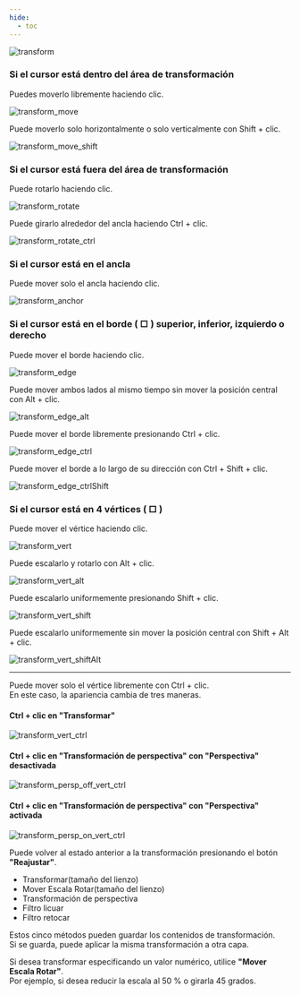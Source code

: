 ```yaml
---
hide:
  - toc
---
```


<!-- https://steamcommunity.com/sharedfiles/filedetails/?id=2955716337 -->

![transform](./image/transform.png)


### Si el cursor está dentro del área de transformación

Puedes moverlo libremente haciendo clic.

![transform_move](./image/transform_move.gif)

Puede moverlo solo horizontalmente o solo verticalmente con Shift + clic.

![transform_move_shift](./image/transform_move_shift.gif)


### Si el cursor está fuera del área de transformación

Puede rotarlo haciendo clic.

![transform_rotate](./image/transform_rotate.gif)

Puede girarlo alrededor del ancla haciendo Ctrl + clic.

![transform_rotate_ctrl](./image/transform_rotate_ctrl.gif)


### Si el cursor está en el ancla

Puede mover solo el ancla haciendo clic.

![transform_anchor](./image/transform_anchor.gif)


### Si el cursor está en el borde ( □ ) superior, inferior, izquierdo o derecho

Puede mover el borde haciendo clic.

![transform_edge](./image/transform_edge.gif)

Puede mover ambos lados al mismo tiempo sin mover la posición central con Alt + clic.

![transform_edge_alt](./image/transform_edge_alt.gif)

Puede mover el borde libremente presionando Ctrl + clic.

![transform_edge_ctrl](./image/transform_edge_ctrl.gif)

Puede mover el borde a lo largo de su dirección con Ctrl + Shift + clic.

![transform_edge_ctrlShift](./image/transform_edge_ctrlShift.gif)


### Si el cursor está en 4 vértices ( □ )

Puede mover el vértice haciendo clic.

![transform_vert](./image/transform_vert.gif)

Puede escalarlo y rotarlo con Alt + clic.

![transform_vert_alt](./image/transform_vert_alt.gif)

Puede escalarlo uniformemente presionando Shift + clic.

![transform_vert_shift](./image/transform_vert_shift.gif)

Puede escalarlo uniformemente sin mover la posición central con Shift + Alt + clic.

![transform_vert_shiftAlt](./image/transform_vert_shiftAlt.gif)

---

Puede mover solo el vértice libremente con Ctrl + clic. <br />
En este caso, la apariencia cambia de tres maneras.

#### Ctrl + clic en "Transformar"

![transform_vert_ctrl](./image/transform_vert_ctrl.gif)

#### Ctrl + clic en "Transformación de perspectiva" con "Perspectiva" desactivada

![transform_persp_off_vert_ctrl](./image/transform_persp_off_vert_ctrl.gif)

#### Ctrl + clic en "Transformación de perspectiva" con "Perspectiva" activada

![transform_persp_on_vert_ctrl](./image/transform_persp_on_vert_ctrl.gif)


Puede volver al estado anterior a la transformación presionando el botón __"Reajustar"__.

* Transformar(tamaño del lienzo)
* Mover Escala Rotar(tamaño del lienzo)
* Transformación de perspectiva
* Filtro licuar
* Filtro retocar

Estos cinco métodos pueden guardar los contenidos de transformación. <br />
Si se guarda, puede aplicar la misma transformación a otra capa.

Si desea transformar especificando un valor numérico, utilice __"Mover Escala Rotar"__. <br />
Por ejemplo, si desea reducir la escala al 50 % o girarla 45 grados.
